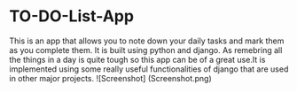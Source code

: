 # TO-DO-List-App
This is an app that allows you to note down your daily tasks and mark them as you complete them. It is built using python and django.
As remebring all the things in a day is quite tough so this app can be of a great use.It is implemented using some really useful functionalities of django that are used in other major projects.
![Screenshot] (Screenshot.png)
 
